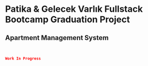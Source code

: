 # Patika & Gelecek Varlık Fullstack Bootcamp Graduation Project

## Apartment Management System

<br>

```json
Work In Progress
```
